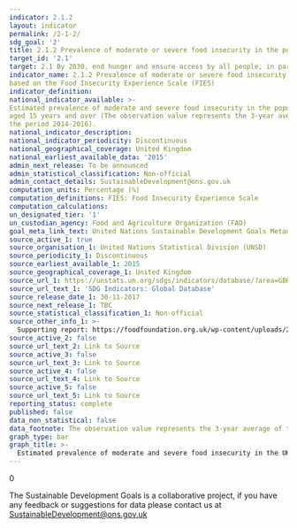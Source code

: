 ```yaml
---
indicator: 2.1.2
layout: indicator
permalink: /2-1-2/
sdg_goal: '2'
title: 2.1.2 Prevalence of moderate or severe food insecurity in the population, based on the Food Insecurity Experience Scale (FIES)
target_id: '2.1'
target: 2.1 By 2030, end hunger and ensure access by all people, in particular the poor and people in vulnerable situations, including infants, to safe, nutritious and sufficient food all year round
indicator_name: 2.1.2 Prevalence of moderate or severe food insecurity in the population,       
based on the Food Insecurity Experience Scale (FIES)
indicator_definition: 
national_indicator_available: >-
Estimated prevalence of moderate and severe food insecurity in the population   
aged 15 years and over (The observation value represents the 3-year average of  
the period 2014-2016).
national_indicator_description: 
national_indicator_periodicity: Discontinuous
national_geographical_coverage: United Kingdom
national_earliest_available_data: '2015'
admin_next_release: To be announced
admin_statistical_classification: Non-official
admin_contact_details: SustainableDevelopment@ons.gov.uk
computation_units: Percentage (%)
computation_definitions: FIES: Food Insecurity Experience Scale
computation_calculations: 
un_designated_tier: '1'
un_custodian_agency: Food and Agriculture Organization (FAO)
goal_meta_link_text: United Nations Sustainable Development Goals Metadata (PDF 426 KB)
source_active_1: true
source_organisation_1: United Nations Statistical Division (UNSD)
source_periodicity_1: Discontinuous
source_earliest_available_1: 2015
source_geographical_coverage_1: United Kingdom
source_url_1: https://unstats.un.org/sdgs/indicators/database/?area=GBR
source_url_text_1: 'SDG Indicators: Global Database'
source_release_date_1: 30-11-2017
source_next_release_1: TBC
source_statistical_classification_1: Non-official
source_other_info_1: >-
  Supporting report: https://foodfoundation.org.uk/wp-content/uploads/2016/07/FoodInsecurityBriefing-May-2016-FINAL.pdf
source_active_2: false
source_url_text_2: Link to Source
source_active_3: false
source_url_text_3: Link to Source
source_active_4: false
source_url_text_4: Link to Source
source_active_5: false
source_url_text_5: Link to Source
reporting_status: complete
published: false
data_non_statistical: false
data_footnote: The observation value represents the 3-year average of the period 2014-2016.
graph_type: bar
graph_title: >-
  Estimated prevalence of moderate and severe food insecurity in the UK population (aged 15 years and over)
---
```

0
  
The Sustainable Development Goals is a collaborative project, if you have any feedback or suggestions for data please contact us at <SustainableDevelopment@ons.gov.uk>
